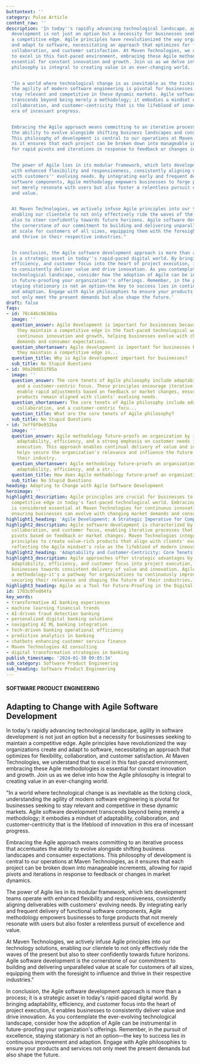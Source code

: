 ```yaml
---
buttontext: ''
category: Pulse Article
content_raw: ''
description: 'In today''s rapidly advancing technological landscape, agility in software
  development is not just an option but a necessity for businesses seeking to maintain
  a competitive edge. Agile principles have revolutionized the way organizations create
  and adapt to software, necessitating an approach that optimizes for flexibility,
  collaboration, and customer satisfaction. At Maven Technologies, we understand that
  to excel in this fast-paced environment, embracing these Agile methodologies is
  essential for constant innovation and growth. Join us as we delve into how the Agile
  philosophy is integral to creating value in an ever-changing world.


  "In a world where technological change is as inevitable as the ticking clock, understanding
  the agility of modern software engineering is pivotal for businesses seeking to
  stay relevant and competitive in these dynamic markets. Agile software development
  transcends beyond being merely a methodology; it embodies a mindset of adaptability,
  collaboration, and customer-centricity that is the lifeblood of innovation in this
  era of incessant progress.


  Embracing the Agile approach means committing to an iterative process that accentuates
  the ability to evolve alongside shifting business landscapes and consumer expectations.
  This philosophy of development is central to our operations at Maven Technologies,
  as it ensures that each project can be broken down into manageable increments, allowing
  for rapid pivots and iterations in response to feedback or changes in market dynamics.


  The power of Agile lies in its modular framework, which lets development teams operate
  with enhanced flexibility and responsiveness, consistently aligning deliverables
  with customers'' evolving needs. By integrating early and frequent delivery of functional
  software components, Agile methodology empowers businesses to forge products that
  not merely resonate with users but also foster a relentless pursuit of excellence
  and value.


  At Maven Technologies, we actively infuse Agile principles into our technology solutions,
  enabling our clientele to not only effectively ride the waves of the present but
  also to steer confidently towards future horizons. Agile software development is
  the cornerstone of our commitment to building and delivering unparalleled value
  at scale for customers of all sizes, equipping them with the foresight to influence
  and thrive in their respective industries."


  In conclusion, the Agile software development approach is more than a process; it
  is a strategic asset in today''s rapid-paced digital world. By bringing adaptability,
  efficiency, and customer focus into the heart of project execution, it enables businesses
  to consistently deliver value and drive innovation. As you contemplate the ever-evolving
  technological landscape, consider how the adoption of Agile can be instrumental
  in future-proofing your organization''s offerings. Remember, in the pursuit of excellence,
  staying stationary is not an option—the key to success lies in continuous improvement
  and adaption. Engage with Agile philosophies to ensure your products and services
  not only meet the present demands but also shape the future.'
draft: false
faqs:
- id: 76c446c8636ba
  image: ''
  question_answer: Agile development is important for businesses because it ensures
    they maintain a competitive edge in the fast-paced technological world. It supports
    continuous innovation and growth, helping businesses evolve with changing market
    demands and consumer expectations.
  question_shortanswer: Agile development is important for businesses because it ensures
    they maintain a competitive edge in...
  question_title: Why is Agile development important for businesses?
  sub_title: No Stupid Questions
- id: 90a20d651f05a
  image: ''
  question_answer: The core tenets of Agile philosophy include adaptability, collaboration,
    and a customer-centric focus. These principles encourage iterative processes that
    enable rapid adjustments based on feedback or market changes, ensuring that the
    products remain aligned with clients' evolving needs.
  question_shortanswer: The core tenets of Agile philosophy include adaptability,
    collaboration, and a customer-centric focu...
  question_title: What are the core tenets of Agile philosophy?
  sub_title: No Stupid Questions
- id: 7eff0f0e932ba
  image: ''
  question_answer: Agile methodology future-proofs an organization by incorporating
    adaptability, efficiency, and a strong emphasis on customer needs into project
    execution. This approach enables continual delivery of value and innovation, which
    helps secure the organization's relevance and influence the future direction of
    their industry.
  question_shortanswer: Agile methodology future-proofs an organization by incorporating
    adaptability, efficiency, and a str...
  question_title: How does Agile methodology future-proof an organization?
  sub_title: No Stupid Questions
heading: Adapting to Change with Agile Software Development
heroimage: ''
highlight1_description: Agile principles are crucial for businesses to maintain a
  competitive edge in today's fast-paced technological world. Embracing Agile methodologies
  is considered essential at Maven Technologies for continuous innovation and growth,
  ensuring businesses can evolve with changing market demands and consumer expectations.
highlight1_heading: 'Agile Development: A Strategic Imperative for Competitive Business'
highlight2_description: Agile software development is characterized by its adaptability,
  collaboration, and customer focus, enabling iterative processes that allow for rapid
  pivots based on feedback or market changes. Maven Technologies integrates these
  principles to create value-rich products that align with clients' evolving needs,
  reflecting the Agile mindset's role as the lifeblood of modern innovation.
highlight2_heading: 'Adaptability and Customer-Centricity: Core Tenets of Agile Philosophy'
highlight3_description: Agile approaches offer strategic advantages by incorporating
  adaptability, efficiency, and customer focus into project execution, propelling
  businesses towards consistent delivery of value and innovation. Agile is more than
  a methodology—it's a pathway for organizations to continuously improve and adapt,
  securing their relevance and shaping the future of their industries.
highlight3_heading: Agile as a Tool for Future-Proofing in the Digital Era
id: 1703c0fed04fa
key_words:
- transformative AI banking experiences
- machine learning financial trends
- AI-driven fraud detection banking
- personalized digital banking solutions
- navigating AI ML banking integration
- tech-driven banking operational efficiency
- predictive analytics in banking
- chatbots enhancing customer service finance
- Maven Technologies AI consulting
- digital transformation strategies in banking
publish_timestamp: '2024-01-30 09:05:34'
sub_category: Software Product Engineering
sub_heading: Software Product Engineering
---
```


#### SOFTWARE PRODUCT ENGINEERING
## Adapting to Change with Agile Software Development
In today's rapidly advancing technological landscape, agility in software development is not just an option but a necessity for businesses seeking to maintain a competitive edge. Agile principles have revolutionized the way organizations create and adapt to software, necessitating an approach that optimizes for flexibility, collaboration, and customer satisfaction. At Maven Technologies, we understand that to excel in this fast-paced environment, embracing these Agile methodologies is essential for constant innovation and growth. Join us as we delve into how the Agile philosophy is integral to creating value in an ever-changing world.

"In a world where technological change is as inevitable as the ticking clock, understanding the agility of modern software engineering is pivotal for businesses seeking to stay relevant and competitive in these dynamic markets. Agile software development transcends beyond being merely a methodology; it embodies a mindset of adaptability, collaboration, and customer-centricity that is the lifeblood of innovation in this era of incessant progress.

Embracing the Agile approach means committing to an iterative process that accentuates the ability to evolve alongside shifting business landscapes and consumer expectations. This philosophy of development is central to our operations at Maven Technologies, as it ensures that each project can be broken down into manageable increments, allowing for rapid pivots and iterations in response to feedback or changes in market dynamics.

The power of Agile lies in its modular framework, which lets development teams operate with enhanced flexibility and responsiveness, consistently aligning deliverables with customers' evolving needs. By integrating early and frequent delivery of functional software components, Agile methodology empowers businesses to forge products that not merely resonate with users but also foster a relentless pursuit of excellence and value.

At Maven Technologies, we actively infuse Agile principles into our technology solutions, enabling our clientele to not only effectively ride the waves of the present but also to steer confidently towards future horizons. Agile software development is the cornerstone of our commitment to building and delivering unparalleled value at scale for customers of all sizes, equipping them with the foresight to influence and thrive in their respective industries."

In conclusion, the Agile software development approach is more than a process; it is a strategic asset in today's rapid-paced digital world. By bringing adaptability, efficiency, and customer focus into the heart of project execution, it enables businesses to consistently deliver value and drive innovation. As you contemplate the ever-evolving technological landscape, consider how the adoption of Agile can be instrumental in future-proofing your organization's offerings. Remember, in the pursuit of excellence, staying stationary is not an option—the key to success lies in continuous improvement and adaption. Engage with Agile philosophies to ensure your products and services not only meet the present demands but also shape the future.